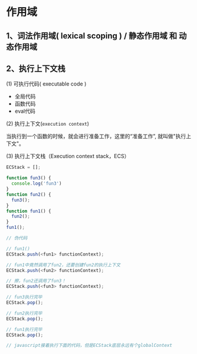 # 作用域
## 1、词法作用域( lexical scoping ) / 静态作用域 和 动态作用域

## 2、执行上下文栈

(1) 可执行代码( executable code )
- 全局代码
- 函数代码
- eval代码   



(2) 执行上下文(`execution context`)  

当执行到一个函数的时候，就会进行准备工作，这里的“准备工作”, 就叫做"执行上下文"。



(3) 执行上下文栈（Execution context stack，ECS）
```js
ECStack = [];
```
```js
function fun3() {
  console.log('fun3')
}
function fun2() {
  fun3();
}
function fun1() {
  fun2();
}
fun1();
```

```js
// 伪代码

// fun1()
ECStack.push(<fun1> functionContext);

// fun1中竟然调用了fun2，还要创建fun2的执行上下文
ECStack.push(<fun2> functionContext);

// 擦，fun2还调用了fun3！
ECStack.push(<fun3> functionContext);

// fun3执行完毕
ECStack.pop();

// fun2执行完毕
ECStack.pop();

// fun1执行完毕
ECStack.pop();

// javascript接着执行下面的代码，但是ECStack底层永远有个globalContext
```
